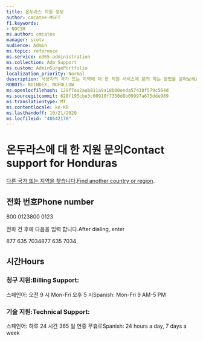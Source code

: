```yaml
---
title: 온두라스 지원 정보
author: cmcatee-MSFT
f1.keywords:
- NOCSH
ms.author: cmcatee
manager: scotv
audience: Admin
ms.topic: reference
ms.service: o365-administration
ms.collection: Adm_Support
ms.custom: AdminSurgePortfolio
localization_priority: Normal
description: 사용자의 국가 또는 지역에 대 한 지원 서비스에 문의 하는 방법을 알아보세요.
ROBOTS: NOINDEX, NOFOLLOW
ms.openlocfilehash: 129f7aa2aab811a9a18b00eeda57438f579c564d
ms.sourcegitcommit: 628f195cbe3c00910f7350d8b09997a675dde989
ms.translationtype: MT
ms.contentlocale: ko-KR
ms.lasthandoff: 10/21/2020
ms.locfileid: "48642170"
---
```

# <a name="contact-support-for-honduras"></a><span data-ttu-id="24c33-103">온두라스에 대 한 지원 문의</span><span class="sxs-lookup"><span data-stu-id="24c33-103">Contact support for Honduras</span></span>

<span data-ttu-id="24c33-104">[다른 국가 또는 지역을 찾습니다](../contact-support-for-business-products.md).</span><span class="sxs-lookup"><span data-stu-id="24c33-104">[Find another country or region](../contact-support-for-business-products.md).</span></span>

## <a name="phone-number"></a><span data-ttu-id="24c33-105">전화 번호</span><span class="sxs-lookup"><span data-stu-id="24c33-105">Phone number</span></span>
<span data-ttu-id="24c33-106">800 0123</span><span class="sxs-lookup"><span data-stu-id="24c33-106">800 0123</span></span>

<span data-ttu-id="24c33-107">전화 건 후에 다음을 입력 합니다.</span><span class="sxs-lookup"><span data-stu-id="24c33-107">After dialing, enter</span></span>

<span data-ttu-id="24c33-108">877 635 7034</span><span class="sxs-lookup"><span data-stu-id="24c33-108">877 635 7034</span></span>

## <a name="hours"></a><span data-ttu-id="24c33-109">시간</span><span class="sxs-lookup"><span data-stu-id="24c33-109">Hours</span></span>
### <a name="billing-support"></a><span data-ttu-id="24c33-110">청구 지원:</span><span class="sxs-lookup"><span data-stu-id="24c33-110">Billing Support:</span></span>

<span data-ttu-id="24c33-111">스페인어: 오전 9 시 Mon-Fri 오후 5 시</span><span class="sxs-lookup"><span data-stu-id="24c33-111">Spanish: Mon-Fri 9 AM-5 PM</span></span>

### <a name="technical-support"></a><span data-ttu-id="24c33-112">기술 지원:</span><span class="sxs-lookup"><span data-stu-id="24c33-112">Technical Support:</span></span>

<span data-ttu-id="24c33-113">스페인어: 하루 24 시간 365 일 연중 무휴로</span><span class="sxs-lookup"><span data-stu-id="24c33-113">Spanish: 24 hours a day, 7 days a week</span></span>

